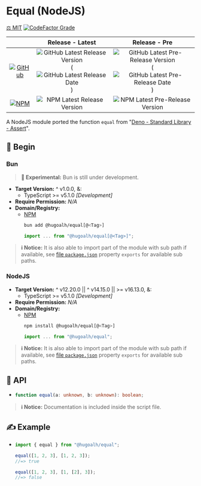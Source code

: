 # Equal (NodeJS)

[⚖️ MIT](./LICENSE.md)
[![CodeFactor Grade](https://img.shields.io/codefactor/grade/github/hugoalh-studio/equal-nodejs?label=Grade&logo=codefactor&logoColor=ffffff&style=flat-square "CodeFactor Grade")](https://www.codefactor.io/repository/github/hugoalh-studio/equal-nodejs)

|  | **Release - Latest** | **Release - Pre** |
|:-:|:-:|:-:|
| [![GitHub](https://img.shields.io/badge/GitHub-181717?logo=github&logoColor=ffffff&style=flat-square "GitHub")](https://github.com/hugoalh-studio/equal-nodejs) | ![GitHub Latest Release Version](https://img.shields.io/github/release/hugoalh-studio/equal-nodejs?sort=semver&label=&style=flat-square "GitHub Latest Release Version") (![GitHub Latest Release Date](https://img.shields.io/github/release-date/hugoalh-studio/equal-nodejs?label=&style=flat-square "GitHub Latest Release Date")) | ![GitHub Latest Pre-Release Version](https://img.shields.io/github/release/hugoalh-studio/equal-nodejs?include_prereleases&sort=semver&label=&style=flat-square "GitHub Latest Pre-Release Version") (![GitHub Latest Pre-Release Date](https://img.shields.io/github/release-date-pre/hugoalh-studio/equal-nodejs?label=&style=flat-square "GitHub Latest Pre-Release Date")) |
| [![NPM](https://img.shields.io/badge/NPM-CB3837?logo=npm&logoColor=ffffff&style=flat-square "NPM")](https://www.npmjs.com/package/@hugoalh/equal) | ![NPM Latest Release Version](https://img.shields.io/npm/v/@hugoalh/equal/latest?label=&style=flat-square "NPM Latest Release Version") | ![NPM Latest Pre-Release Version](https://img.shields.io/npm/v/@hugoalh/equal/pre?label=&style=flat-square "NPM Latest Pre-Release Version") |

A NodeJS module ported the function `equal` from "[Deno - Standard Library - Assert](https://deno.land/std/assert/equal.ts?s=equal)".

## 🔰 Begin

### Bun

> **🧪 Experimental:** Bun is still under development.

- **Target Version:** ^ v1.0.0, &:
  - TypeScript >= v5.1.0 *\[Development\]*
- **Require Permission:** *N/A*
- **Domain/Registry:**
  - [NPM](https://www.npmjs.com/package/@hugoalh/equal)
    ```sh
    bun add @hugoalh/equal[@<Tag>]
    ```
    ```js
    import ... from "@hugoalh/equal[@<Tag>]";
    ```

> **ℹ️ Notice:** It is also able to import part of the module with sub path if available, see [file `package.json`](./package.json) property `exports` for available sub paths.

### NodeJS

- **Target Version:** ^ v12.20.0 \|\| ^ v14.15.0 \|\| >= v16.13.0, &:
  - TypeScript >= v5.1.0 *\[Development\]*
- **Require Permission:** *N/A*
- **Domain/Registry:**
  - [NPM](https://www.npmjs.com/package/@hugoalh/equal)
    ```sh
    npm install @hugoalh/equal[@<Tag>]
    ```
    ```js
    import ... from "@hugoalh/equal";
    ```

> **ℹ️ Notice:** It is also able to import part of the module with sub path if available, see [file `package.json`](./package.json) property `exports` for available sub paths.

## 🧩 API

- ```ts
  function equal(a: unknown, b: unknown): boolean;
  ```

> **ℹ️ Notice:** Documentation is included inside the script file.

## ✍️ Example

- ```js
  import { equal } from "@hugoalh/equal";

  equal([1, 2, 3], [1, 2, 3]);
  //=> true

  equal([1, 2, 3], [1, [2], 3]);
  //=> false
  ```
